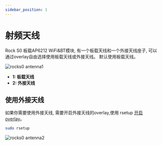 ```yaml
---
sidebar_position: 1
---
```


# 射频天线

Rock S0 板载AP6212 WiFi&BT模块, 有一个板载天线和一个外接天线座子, 可以通过overlay自由选择使用板载天线或外接天线。
默认使用板载天线。

![rocks0 antenna1 ](/img/rockpi/s0/rock-s0-antenna.webp)

- **1: 板载天线**
- **2: 外接天线**

## 使用外接天线

如果你需要使用外接天线, 需要开启外接天线的overlay,使用 rsetup [开启overlay](/radxa-os/rsetup/devicetree)。

```bash
sudo rsetup
```

![rocks0 antenna2 ](/img/rockpi/s0/rock-s0-antenna2.webp)
